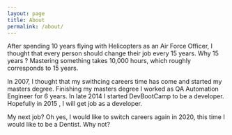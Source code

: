 ```yaml
---
layout: page
title: About
permalink: /about/
---
```


After spending 10 years flying with Helicopters as an Air Force Officer, I thought that every person should change
their job every 15 years. Why 15 years ?  Mastering something takes 10,000 hours, which roughly
corresponds to 15 years.

In 2007, I thought that my swithcing careers time has come and started my masters degree. Finishing my masters degree
I worked as QA Automation Engineer for 6 years. In late 2014 I started DevBootCamp to be a developer. Hopefully in
2015 , I will get job as a developer.

My next job? Oh yes, I would like to switch careers again in 2020, this time I would like to be a Dentist. Why not?


